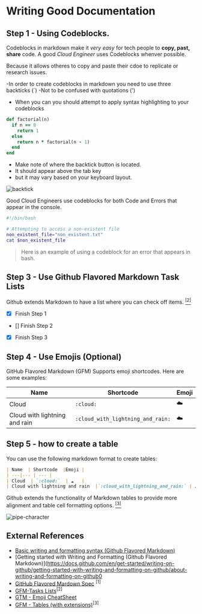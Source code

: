# Writing Good Documentation

## Step 1 - Using Codeblocks.

Codeblocks in markdown make it *very easy* for tech people to **copy, past, share** code. 
A good _Cloud Engineer_ uses Codeblocks whenver possible. 

Because it allows otheres to copy and paste their cdoe to replicate or research issues.

-In order to create codeblocks in markdown you need to use three backticks (`)
-Not to be confused with quotations (')

- When you can you should attempt to apply syntax highlighting to your codeblocks

```ruby
def factorial(n)
  if n == 0
    return 1
  else
    return n * factorial(n - 1)
  end
end
```
- Make note of where the backtick button is located. 
- It should appear above the tab key
- but it may vary based on your keyboard layout.

![backtick](https://github.com/AmberL23/github-docs-example/assets/142250106/410b80ab-d6bb-4a4c-a2fe-06a665ba1f96)

Good Cloud Engineers use codeblocks for both Code and Errors that appear in the console. 

```bash
#!/bin/bash

# Attempting to access a non-existent file
non_existent_file="non_existent.txt"
cat $non_existent_file
```
> Here is an example of using a codeblock for an error that appears in bash.

## Step 3 - Use Github Flavored Markdown Task Lists

Github extends Markdown to have a list where you can check off items. [<sup>[2]</sup>](#external-references)
- [x] Finish Step 1
- [] Finish Step 2
- [x] Finish Step 3

##  Step 4 - Use Emojis (Optional)

GitHub Flavored Markdown (GFM) Supports emoji shortcodes.
Here are some examples:

| Name  | Shortcode  |Emoji |
| ---|--- | --- |
| Cloud  | `:cloud:`  | ☁️   |
| Cloud with lightning and rain  |`:cloud_with_lightning_and_rain:` | ☁️   |

## Step 5 - how to create a table 

You can use the following markdown format to create tables: 

```markdown
| Name  | Shortcode  |Emoji |
| ---|--- | --- |
| Cloud  | `:cloud:`  | ☁️   |
| Cloud with lightning and rain  |`:cloud_with_lightning_and_rain:` | ☁️   |
```
Github extends the functionality of Markdown tables to provide more alignment and table cell formatting options. [<sup>[3]</sup>](#external-references)

![pipe-character](https://github.com/AmberL23/github-docs-example/assets/142250106/05144946-073a-472c-8707-14f476acec94)


  
## External References 
- [Basic writing and formatting syntax (Github Flavored Markdown)](https://docs.github.com/en/get-started/writing-on-github/getting-started-with-writing-and-formatting-on-github/basic-writing-and-formatting-syntax)
- [Getting started with Writing and Formatting (Github Flavored Markdown)](https://docs.github.com/en/get-started/writing-on-github/getting-started-with-writing-and-formatting-on-github/about-writing-and-formatting-on-github0
- [GitHub Flavored Mardown Spec](https://github.com/gfm/) <sup>[1]</sup>
- [GFM-Tasks Lists](https://facelessuser.github.io/pymdown-extensions/extensions/tasklist/#tasklist)<sup>[2]</sup>
- [GTM - Emoji CheatSheet](https://github.com/ikatyang/emoji-cheat-sheet)
- [GFM - Tables (with extensions)](https://github.github.com/gfm/#tables-extension-)<sup>[3]</sup>
